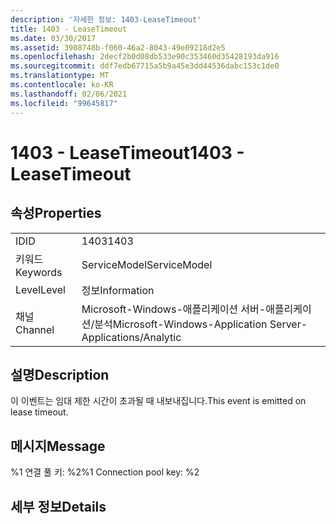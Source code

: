 ```yaml
---
description: '자세한 정보: 1403-LeaseTimeout'
title: 1403 - LeaseTimeout
ms.date: 03/30/2017
ms.assetid: 3908748b-f060-46a2-8043-49e09218d2e5
ms.openlocfilehash: 2decf2b0d08db533e90c353460d35428193da916
ms.sourcegitcommit: ddf7edb67715a5b9a45e3dd44536dabc153c1de0
ms.translationtype: MT
ms.contentlocale: ko-KR
ms.lasthandoff: 02/06/2021
ms.locfileid: "99645817"
---
```

# <a name="1403---leasetimeout"></a><span data-ttu-id="27767-103">1403 - LeaseTimeout</span><span class="sxs-lookup"><span data-stu-id="27767-103">1403 - LeaseTimeout</span></span>

## <a name="properties"></a><span data-ttu-id="27767-104">속성</span><span class="sxs-lookup"><span data-stu-id="27767-104">Properties</span></span>  
  
|||  
|-|-|  
|<span data-ttu-id="27767-105">ID</span><span class="sxs-lookup"><span data-stu-id="27767-105">ID</span></span>|<span data-ttu-id="27767-106">1403</span><span class="sxs-lookup"><span data-stu-id="27767-106">1403</span></span>|  
|<span data-ttu-id="27767-107">키워드</span><span class="sxs-lookup"><span data-stu-id="27767-107">Keywords</span></span>|<span data-ttu-id="27767-108">ServiceModel</span><span class="sxs-lookup"><span data-stu-id="27767-108">ServiceModel</span></span>|  
|<span data-ttu-id="27767-109">Level</span><span class="sxs-lookup"><span data-stu-id="27767-109">Level</span></span>|<span data-ttu-id="27767-110">정보</span><span class="sxs-lookup"><span data-stu-id="27767-110">Information</span></span>|  
|<span data-ttu-id="27767-111">채널</span><span class="sxs-lookup"><span data-stu-id="27767-111">Channel</span></span>|<span data-ttu-id="27767-112">Microsoft-Windows-애플리케이션 서버-애플리케이션/분석</span><span class="sxs-lookup"><span data-stu-id="27767-112">Microsoft-Windows-Application Server-Applications/Analytic</span></span>|  
  
## <a name="description"></a><span data-ttu-id="27767-113">설명</span><span class="sxs-lookup"><span data-stu-id="27767-113">Description</span></span>  

 <span data-ttu-id="27767-114">이 이벤트는 임대 제한 시간이 초과될 때 내보내집니다.</span><span class="sxs-lookup"><span data-stu-id="27767-114">This event is emitted on lease timeout.</span></span>  
  
## <a name="message"></a><span data-ttu-id="27767-115">메시지</span><span class="sxs-lookup"><span data-stu-id="27767-115">Message</span></span>  

 <span data-ttu-id="27767-116">%1 연결 풀 키: %2</span><span class="sxs-lookup"><span data-stu-id="27767-116">%1 Connection pool key: %2</span></span>  
  
## <a name="details"></a><span data-ttu-id="27767-117">세부 정보</span><span class="sxs-lookup"><span data-stu-id="27767-117">Details</span></span>
